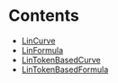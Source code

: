

# Contents
- [LinCurve](LinCurve.sol/abstract.LinCurve.md)
- [LinFormula](LinFormula.sol/abstract.LinFormula.md)
- [LinTokenBasedCurve](LinTokenBasedCurve.sol/abstract.LinTokenBasedCurve.md)
- [LinTokenBasedFormula](LinTokenBasedFormula.sol/abstract.LinTokenBasedFormula.md)
